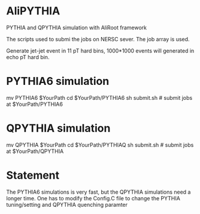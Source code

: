 # AliPYTHIA
PYTHIA and QPYTHIA simulation with AliRoot framework

The scripts used to submi the jobs on NERSC sever. The job array is used.

Generate jet-jet event in 11 pT hard bins, 1000*1000 events will generated in echo pT hard bin.

# PYTHIA6 simulation
mv PYTHIA6 $YourPath
cd $YourPath/PYTHIA6
sh submit.sh # submit jobs at $YourPath/PYTHIA6

# QPYTHIA simulation
mv QPYTHIA $YourPath
cd $YourPath/PYTHIAQ
sh submit.sh # submit jobs at $YourPath/QPYTHIA

# Statement
The PYTHIA6 simulations is very fast, but the QPYTHIA simulations need a longer time.
One has to modify the Config.C file to change the PYTHIA tuning/setting and QPYTHIA quenching paramter
